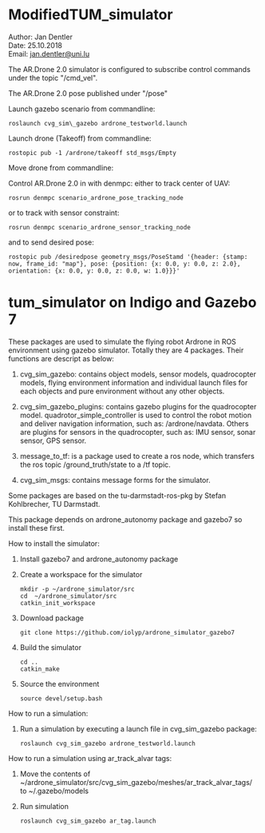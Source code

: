 ModifiedTUM_simulator
=============
Author: Jan Dentler    
Date: 25.10.2018   
Email: jan.dentler@uni.lu


The AR.Drone 2.0 simulator is configured to subscribe control commands under the topic "/cmd_vel".

The AR.Drone 2.0 pose  published under "/pose"


Launch gazebo scenario from commandline:

    roslaunch cvg_sim\_gazebo ardrone_testworld.launch 
    
Launch drone (Takeoff) from commandline:
    
    rostopic pub -1 /ardrone/takeoff std_msgs/Empty
    
Move drone from commandline:
    


Control AR.Drone 2.0 in with denmpc:
either to track center of UAV:

    rosrun denmpc scenario_ardrone_pose_tracking_node
 
 or to track with sensor constraint:
 
    rosrun denmpc scenario_ardrone_sensor_tracking_node
 
 and to send desired pose:
 
    
    rostopic pub /desiredpose geometry_msgs/PoseStamd '{header: {stamp: now, frame_id: "map"}, pose: {position: {x: 0.0, y: 0.0, z: 2.0}, orientation: {x: 0.0, y: 0.0, z: 0.0, w: 1.0}}}'




tum_simulator on Indigo and Gazebo 7
=============

These packages are used to simulate the flying robot Ardrone in ROS environment using gazebo simulator. Totally they are 4 packages. Their functions are descript as below:

1. cvg_sim_gazebo: contains object models, sensor models, quadrocopter models, flying environment information and individual launch files for each objects and pure environment without any other objects.

2. cvg_sim_gazebo_plugins: contains gazebo plugins for the quadrocopter model. quadrotor_simple_controller is used to control the robot motion and deliver navigation information, such as: /ardrone/navdata. Others are plugins for sensors in the quadrocopter, such as: IMU sensor, sonar sensor, GPS sensor.

3. message_to_tf: is a package used to create a ros node, which transfers the ros topic /ground_truth/state to a /tf topic.

4. cvg_sim_msgs: contains message forms for the simulator.

Some packages are based on the tu-darmstadt-ros-pkg by Stefan Kohlbrecher, TU Darmstadt.

This package depends on ardrone_autonomy package and gazebo7 so install these first.

How to install the simulator:

1. Install gazebo7 and ardrone_autonomy package

2. Create a workspace for the simulator

    ```
    mkdir -p ~/ardrone_simulator/src
    cd  ~/ardrone_simulator/src
    catkin_init_workspace
    ```
2. Download package

    ```
    git clone https://github.com/iolyp/ardrone_simulator_gazebo7
    ```
3. Build the simulator

    ```
    cd ..
    catkin_make
    ```
4. Source the environment

    ```
    source devel/setup.bash
    ```
How to run a simulation:

1. Run a simulation by executing a launch file in cvg_sim_gazebo package:

    ```
    roslaunch cvg_sim_gazebo ardrone_testworld.launch
    ```

How to run a simulation using ar_track_alvar tags:

1. Move the contents of  ~/ardrone_simulator/src/cvg_sim_gazebo/meshes/ar_track_alvar_tags/ to  ~/.gazebo/models

2. Run simulation

    ```
    roslaunch cvg_sim_gazebo ar_tag.launch
    ```
